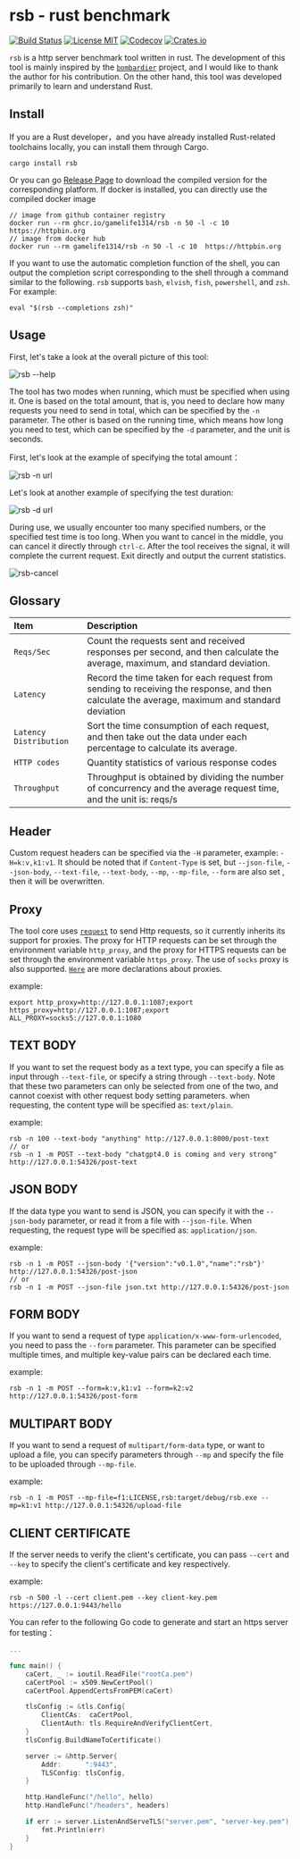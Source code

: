 # rsb - rust benchmark

[![Build Status](https://github.com/gamelife1314/rsb/workflows/CI/badge.svg)](https://github.com/gamelife1314/rsb/actions)
[![License MIT](https://img.shields.io/badge/liccense-MIT-green?style=flat&logo=PowerShell)](https://github.com/gamelife1314/rsb/blob/main/LICENSE)
[![Codecov](https://codecov.io/gh/gamelife1314/rsb/branch/main/graph/badge.svg)](https://app.codecov.io/gh/gamelife1314/rsb)
[![Crates.io](https://img.shields.io/badge/crates.io-v0.1.6-blue)](https://crates.io/crates/rsb)

`rsb` is a http server benchmark tool written in rust. The development of this tool is mainly inspired 
by the [`bombardier`](https://github.com/codesenberg/bombardier) project, and I would like to thank the author for his 
contribution. On the other hand, this tool was developed primarily to learn and understand Rust.

## Install

If you are a Rust developer，and you have already installed Rust-related toolchains locally, you can install them 
through Cargo.

    cargo install rsb

Or you can go [Release Page](https://github.com/gamelife1314/rsb/releases) to download the compiled version for the 
corresponding platform. If docker is installed, you can directly use the compiled docker image

    // image from github container registry
    docker run --rm ghcr.io/gamelife1314/rsb -n 50 -l -c 10  https://httpbin.org
    // image from docker hub
    docker run --rm gamelife1314/rsb -n 50 -l -c 10  https://httpbin.org

If you want to use the automatic completion function of the shell, you can output the completion script corresponding 
to the shell through a command similar to the following. `rsb` supports `bash`, `elvish`, `fish`, `powershell`, and `zsh`.
For example:
    
    eval "$(rsb --completions zsh)"

## Usage

First, let's take a look at the overall picture of this tool:

![rsb --help](resources/assets/rsb-help.png)

The tool has two modes when running, which must be specified when using it. One is based on the total amount, that is, 
you need to declare how many requests you need to send in total, which can be specified by the `-n` parameter. The other 
is based on the running time, which means how long you need to test, which can be specified by the `-d` parameter, and 
the unit is seconds.

First, let's look at the example of specifying the total amount：

![rsb -n url](resources/assets/basic.gif)

Let's look at another example of specifying the test duration:

![rsb -d url](resources/assets/duration.gif)

During use, we usually encounter too many specified numbers, or the specified test time is too long. When you want to 
cancel in the middle, you can cancel it directly through `ctrl-c`. After the tool receives the signal, it will complete 
the current request. Exit directly and output the current statistics.

![rsb-cancel](resources/assets/cancel.gif)

## Glossary

| Item                   | Description                                                                                                                                   |
|:-----------------------|:----------------------------------------------------------------------------------------------------------------------------------------------|
| `Reqs/Sec`             | Count the requests sent and received responses per second, and then calculate the average, maximum, and standard deviation.                   |
| `Latency`              | Record the time taken for each request from sending to receiving the response, and then calculate the average, maximum and standard deviation |
| `Latency Distribution` | Sort the time consumption of each request, and then take out the data under each percentage to calculate its average.                         |
| `HTTP codes`           | Quantity statistics of various response codes                                                                                                 |
| `Throughput`           | Throughput is obtained by dividing the number of concurrency and the average request time, and the unit is: reqs/s                            |


## Header

Custom request headers can be specified via the `-H` parameter, example: `-H=k:v,k1:v1`. It should be noted that if 
`Content-Type` is set, but `--json-file`, `--json-body`, `--text-file`, `--text-body`, `--mp`, `--mp-file`, `--form` 
are also set , then it will be overwritten.

## Proxy

The tool core uses [`request`](https://github.com/seanmonstar/reqwest) to send Http requests, so it currently inherits 
its support for proxies. The proxy for HTTP requests can be set through the environment variable `http_proxy`, and the 
proxy for HTTPS requests can be set through the environment variable `https_proxy`. The use of `socks` proxy is also 
    supported. [`Here`](https://docs.rs/reqwest/latest/reqwest/#proxies) are more declarations about proxies.

example:

    export http_proxy=http://127.0.0.1:1087;export https_proxy=http://127.0.0.1:1087;export ALL_PROXY=socks5://127.0.0.1:1080

## TEXT BODY

If you want to set the request body as a text type, you can specify a file as input through `--text-file`, or specify a 
string through `--text-body`. Note that these two parameters can only be selected from one of the two, and cannot 
coexist with other request body setting parameters. when requesting, the content type will be specified as: `text/plain`.

example:

    rsb -n 100 --text-body "anything" http://127.0.0.1:8000/post-text
    // or
    rsb -n 1 -m POST --text-body "chatgpt4.0 is coming and very strong" http://127.0.0.1:54326/post-text

## JSON BODY

If the data type you want to send is JSON, you can specify it with the `--json-body` parameter, or read it from a 
file with `--json-file`. When requesting, the request type will be specified as: `application/json`.

example:

    rsb -n 1 -m POST --json-body '{"version":"v0.1.0","name":"rsb"}' http://127.0.0.1:54326/post-json
    // or
    rsb -n 1 -m POST --json-file json.txt http://127.0.0.1:54326/post-json

## FORM BODY

If you want to send a request of type `application/x-www-form-urlencoded`, you need to pass the `--form` parameter.
This parameter can be specified multiple times, and multiple key-value pairs can be declared each time.

example:
    
    rsb -n 1 -m POST --form=k:v,k1:v1 --form=k2:v2 http://127.0.0.1:54326/post-form

## MULTIPART BODY

If you want to send a request of `multipart/form-data` type, or want to upload a file, you can specify parameters 
through `--mp` and specify the file to be uploaded through `--mp-file`.

example:
    
    rsb -n 1 -m POST --mp-file=f1:LICENSE,rsb:target/debug/rsb.exe --mp=k1:v1 http://127.0.0.1:54326/upload-file

## CLIENT CERTIFICATE

If the server needs to verify the client's certificate, you can pass `--cert` and `--key` to specify the client's 
certificate and key respectively.

example:

    rsb -n 500 -l --cert client.pem --key client-key.pem  https://127.0.0.1:9443/hello

You can refer to the following Go code to generate and start an https server for testing：

```go
...

func main() {
	caCert, _ := ioutil.ReadFile("rootCa.pem")
	caCertPool := x509.NewCertPool()
	caCertPool.AppendCertsFromPEM(caCert)

	tlsConfig := &tls.Config{
		ClientCAs:  caCertPool,
		ClientAuth: tls.RequireAndVerifyClientCert,
	}
	tlsConfig.BuildNameToCertificate()

	server := &http.Server{
		Addr:      ":9443",
		TLSConfig: tlsConfig,
	}

	http.HandleFunc("/hello", hello)
	http.HandleFunc("/headers", headers)

	if err := server.ListenAndServeTLS("server.pem", "server-key.pem"); err != nil {
		fmt.Println(err)
	}
}
```